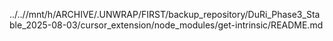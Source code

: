 ../..//mnt/h/ARCHIVE/.UNWRAP/FIRST/backup_repository/DuRi_Phase3_Stable_2025-08-03/cursor_extension/node_modules/get-intrinsic/README.md